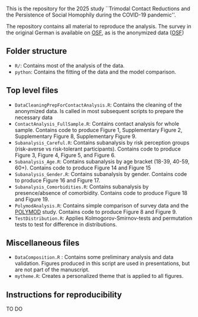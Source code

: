 This is the repository for the 2025 study ``Trimodal Contact Reductions and the Persistence of Social Homophily during the COVID-19 pandemic''.

The repository contains all material to reproduce the analysis.
The survey in the original German is available on [OSF](https://osf.io/rtjzu), as is the anonymized data ([OSF](https://osf.io/7vzgd/))

## Folder structure

-   `R/`: Contains most of the analysis of the data.
-   `python`: Contains the fitting of the data and the model comparison.

## Top level files

- `DataCleaningPrepForContactAnalysis.R`: Contains the cleaning of the anonymized data. Is called in most subsequent scripts to prepare the necessary data
- `ContactAnalysis_FullSample.R`: Contains contact analysis for whole sample. Contains code to produce Figure 1, Supplementary Figure 2, Supplementary Figure 8, Supplementary Figure 9.
- `Subanalysis_Careful.R`: Contains subanalysis by risk perception groups (risk-averse vs risk-tolerant participants). Contains code to produce Figure 3, Figure 4, Figure 5, and Figure 6.
- `Subanalysis_Age.R`: Contains subanalysis by age bracket (18-39, 40-59, 60+). Contains code to produce Figure 14 and Figure 15
- `Subanalysis_Gender.R`: Contains subanalysis by gender. Contains code to produce Figure 16 and Figure 17.
- `Subanalysis_Comorbidities.R`: Contains subanalysis by presence/absence of comorbidity. Contains code to produce Figure 18 and Figure 19.
- `PolymodAnalysis.R`: Contains simple comparison of survey data and the [POLYMOD](https://doi.org/10.1371/journal.pmed.0050074) study. Contains code to produce Figure 8 and Figure 9.
- `TestDistribution.R`: Applies Kolmogorov-Smirnov-tests and permutation tests to test for difference in distributions. 

## Miscellaneous files
- `DataComposition.R` : Contains some preliminary analysis and data validation. Figures produced in this script are used in presentations, but are not part of the manuscript.
- `mytheme.R`: Creates a personalized theme that is applied to all figures. 

## Instructions for reproducibility

TO DO
